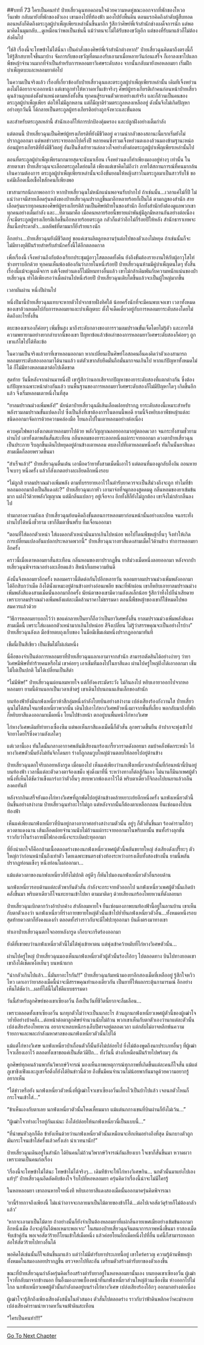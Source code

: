 ##บทที่ 73 ใครเป็นคนทำ!
ป๋ายเสี่ยวฉุนทอดถอนใจด้วยความหดหู่ขณะออกจากที่พักของโหวอวิ๋นเฟย กลับมายังที่พักของตัวเอง เขามองไปที่ท้องฟ้า มองไปยังพื้นดิน ตอนแรกคิดถึงลำดับผู้สืบทอด ตอนหลังก็คิดถึงตระกูลผู้บำเพ็ญเพียรเหล่านั้นขึ้นมาอีก รู้สึกว่าศิษย์พี่เจ้าสำนักช่างเผด็จการนัก แต่พอมาคิดในมุมกลับ...ดูเหมือนว่าพอเป็นเช่นนี้ แม้ว่าตนจะไม่ได้รับของขวัญอีก แต่ของที่รับมาแล้วก็ไม่ต้องส่งคืนไป

‘ใช่สิ เรื่องนี้จะโทษข้าไม่ได้นี่นา เป็นคำสั่งของศิษย์พี่เจ้าสำนักต่างหาก!’ ป๋ายเสี่ยวฉุนคิดมาถึงตรงนี้ก็ให้รู้สึกสบายใจขึ้นมาบ้าง จัดการกับของขวัญที่ตนเองรับเอามาเมื่อหลายวันก่อนเสร็จ ก็เอาลงเขาไปแลกพืชหญ้าจำนวนมากที่จำเป็นสำหรับการหลอมยาวิเศษระดับสอง จากนั้นกลับมายังหอหลอมยา เริ่มฝึกบำเพ็ญตบะและหลอมยาต่อไป

ในความเป็นจริงแล้ว เรื่องที่เกี่ยวข้องกับป๋ายเสี่ยวฉุนและตระกูลผู้บำเพ็ญเพียรเหล่านั้น เดิมทีเจิ้งหย่วนตงไม่ได้อยากจะออกหน้า แต่เขาถูกทำให้หวาดหวั่นเข้าจริงๆ ศิษย์ผู้ทรงเกียรติเก้าคนก่อนหน้าป๋ายเสี่ยวฉุนล้วนถูกแต่งตั้งตำแหน่งตามหลังทั้งสิ้น ทุกคนสู้รบจนตัวตายอย่างแท้จริง และก็ล้วนเป็นคนของตระกูลผู้บำเพ็ญเพียร ต่อให้ไม่มีลูกหลาน แต่ก็มีญาติร่วมตระกูลหลงเหลืออยู่ ดังนั้นจึงไม่เกิดปัญหาอย่างทุกวันนี้ ได้กลายเป็นตระกูลผู้ทรงเกียรติอย่างถูกจังหวะและขั้นตอน

และสำหรับตระกูลเหล่านี้ สำนักเองก็ให้การปกป้องคุ้มครอง และปลูกฝังอย่างเต็มกำลัง

แต่ตอนนี้ ป๋ายเสี่ยวฉุนเป็นศิษย์ผู้ทรงเกียรติที่ยังมีชีวิตอยู่ ความน่ากลัวของสถานะนี้แรกเริ่มยังไม่ปรากฏออกมา แต่พอข่าวกระจายออกไปครึ่งปี หลายคนซึ่งรวมเจิ้งหย่วนตงเองล้วนมองข้ามฐานะหน่ออ่อนผู้ทรงเกียรติที่ยังมีชีวิตอยู่ อันเป็นสิ่งเย้ายวนล่อลวงใจอย่างยิ่งต่อตระกูลผู้บำเพ็ญเพียรเหล่านั้นไป

ตอนที่ตระกูลผู้บำเพ็ญเพียรมากมายสุดจะนับมาเยือน เจิ้งหย่วนตงก็ทำเพียงมองอยู่ห่างๆ เท่านั้น ในสายตาเขา ป๋ายเสี่ยวฉุนจะเลือกตระกูลใดย่อมได้ เพียงแต่เขาคิดไม่ถึงว่า ภายใต้สถานการณ์ที่คนมากล้นเกินความต้องการ ตระกูลผู้บำเพ็ญเพียรเหล่านั้นจะถึงขั้นยอมให้หญิงสาวในตระกูลมาเป็นสาวรับใช้ ขอแค่มีเลือดเนื้อเชื้อไขสักคนก็เพียงพอ

เขาสามารถนึกภาพออกว่า หากป๋ายเสี่ยวฉุนไม่หนักแน่นพอจนรับปากไป ถ้าเช่นนั้น...เวลาแค่ไม่กี่ปี ไม่แน่ว่าอาจมีสายเลือดรุ่นหลังของป๋ายเสี่ยวฉุนปรากฏขึ้นมาอีกหลายร้อยก็เป็นได้ ตามกฎของสำนัก สายเลือดรุ่นแรกทุกคนของศิษย์ผู้ทรงเกียรติล้วนเป็นศิษย์ฝ่ายในของสำนัก อีกทั้งสำนักยังต้องดูแลพวกเขาทุกคนอย่างเต็มกำลัง และ...ที่ตามมาคือ เมื่อคนหลายร้อยนี้ขยายเผ่าพันธุ์มีลูกมีหลานกันอย่างต่อเนื่อง ก็จะมีตระกูลผู้ทรงเกียรติเกิดขึ้นอีกหลายร้อยตระกูล กลัวก็แต่ว่าอีกไม่กี่ร้อยปีให้หลัง สำนักธาราเทพจะสิ้นเนื้อประดาตัว...ผลลัพธ์ที่ตามมาก็ยิ่งร้ายแรงนัก

อีกอย่าง...ป๋ายเสี่ยวฉุนยังมีชีวิตอยู่ ขอแค่เขาผลิตลูกหลานรุ่นต่อไปของตัวเองไม่หยุด ถ้าเช่นนั้นก็จะไม่มีทางยุติฝันร้ายสำหรับสำนักครั้งนี้ได้อีกตลอดกาล

เพื่อเรื่องนี้ เจิ้งหย่วนถึงกับต้องเรียกประชุมผู้อาวุโสตลอดทั้งคืน ยังถึงขั้นต้องรายงานให้กับผู้อาวุโสไท่ซ่างทราบอีกด้วย ทุกคนเห็นพ้องต้องกันว่าภายในหนึ่งร้อยปี ป๋ายเสี่ยวฉุนห้ามมีคู่บำเพ็ญตนใดๆ ทั้งสิ้น เรื่องนี้แม้จะดูเผด็จการ แต่เจิ้งหย่วนตงก็ไม่มีหนทางอื่นแล้ว เขาไม่กล้าเดิมพันกับความหนักแน่นของป๋ายเสี่ยวฉุน ทำได้เพียงรอว่าเมื่อผ่านไปหนึ่งร้อยปี ป๋ายเสี่ยวฉุนเติบโตขึ้นแล้วจะเป็นผู้ใหญ่มากขึ้น

เวลาผันผ่าน หนึ่งปีผ่านไป

หนึ่งปีมานี้ป๋ายเสี่ยวฉุนแทบจะหายตัวไปจากชายฝั่งทิศใต้ น้อยครั้งนักที่จะมีคนพบเจอเขา เวลาทั้งหมดของเขาล้วนหมดไปกับการหลอมยาและบำเพ็ญตบะ ตั้งใจเด็ดเดี่ยวอยู่กับการหลอมยาระดับสองโดยไม่คิดถึงอะไรทั้งสิ้น

ตบะของเขาเองก็ค่อยๆ เพิ่มขึ้นสูง มาถึงระดับกลางของการรวมลมปราณขั้นเจ็ดโดยไม่รู้ตัว และภายใต้ความพยายามอย่างยากลำบากนี้ของเขา ปัญหาข้อแล้วข้อเล่าของการหลอมยาวิเศษระดับสองก็ค่อยๆ ถูกเขาแก้ไขไปได้ทีละข้อ

ในความเป็นจริงแล้วยาที่เขาหลอมออกมา หากเปลี่ยนเป็นศิษย์โอสถคนอื่นคงคิดว่าตัวเองสามารถหลอมยาระดับสองออกมาได้นานแล้ว แต่ตัวเขากลับยึดมั่นถือมั่นมากจนเกินไป หากแก้ปัญหาทั้งหมดไม่ได้ ก็ไม่มีทางหลอมเตาต่อไปเด็ดขาด

สุดท้าย วันนี้หลังจากผ่านมาหนึ่งปี เขารู้สึกว่านอกเสียจากปัญหาของยาระดับสองที่แตกต่างกัน ซึ่งต้องแก้ปัญหาเฉพาะหน้าต่างกันแล้ว บนพื้นฐานของการหลอมยาวิเศษระดับสองก็ไม่มีปัญหาใดๆ เกิดขึ้นอีกแล้ว จึงเริ่มหลอมเตาหนึ่งในที่สุด

“ยาลมปราณม่วงเพิ่มพลัง!” นัยน์ตาป๋ายเสี่ยวฉุนมีเส้นเลือดฝอยปรากฏ ยาระดับสองนี้เหมาะสำหรับพลังรวมลมปราณขั้นแปดลงไป ซึ่งเป็นสิ่งที่เขาต้องการในตอนนี้พอดี ยามนี้จึงหยิบเอาพืชหญ้าแต่ละชนิดออกมาจัดการด้วยความคล่องมือ โยนลงไปในเตาหลอมอย่างต่อเนื่อง

ควบคุมไฟพลางสังเกตเตาหลอมยาไปด้วย พลังวิญญาณลอยออกมาอยู่ตลอดเวลา จนกระทั่งสามชั่วยามผ่านไป เตาทั้งเตาพลันสั่นสะเทือน กลิ่นหอมของยาระลอกหนึ่งแผ่กระจายออกมา ดวงตาป๋ายเสี่ยวฉุนเป็นประกาย รีบลุกขึ้นเดินไปหยุดอยู่ด้านข้างเตาหลอม ตบลงไปที่เตาหลอมหนึ่งครั้ง ทันในนั้นยาสีแดงสามเม็ดก็ลอยพรวดขึ้นมา

“สำเร็จแล้ว!” ป๋ายเสี่ยวฉุนตื่นเต้น เอามือคว้ายาทั้งสามเม็ดนี้เอาไว้ แต่ตอนที่มองดูกลับอึ้งงัน ถอนหายใจเบาๆ หนึ่งครั้ง แล้วก็สังเกตอย่างละเอียดอีกหนึ่งรอบ

“ไม่ถูกสิ ยาลมปราณม่วงเพิ่มพลัง ตามที่บรรยายเอาไว้ในตำรับยาควรจะเป็นสีม่วงถึงจะถูก ทำไมที่ข้าหลอมออกมาถึงเป็นสีแดงล่ะ?” ป๋ายเสี่ยวฉุนเกาหัว เอามาจ่อที่จมูกลองสูดดมดู กลิ่นหอมของยาเข้มข้นมาก แฝงไว้ด้วยพลังวิญญาณ แต่มีกลิ่นแปลกๆ อยู่เจือจาง อีกทั้งสีก็ยังไม่ถูกต้อง เขาจึงไม่กล้ากลืนลงไป

ท่ามกลางความลังเล ป๋ายเสี่ยวฉุนย้อนคิดถึงขั้นตอนการหลอมยาก่อนหน้านั้นอย่างละเอียด จนกระทั่งผ่านไปได้หนึ่งชั่วยาม เขาก็ลืมตาขึ้นพรึ่บ ยิ้มเจื่อนออกมา

“ตอนที่ใส่ดอกตัวเหน่า ใส่ผงดอกตัวเหน่านั่นมากเกินไปหน่อย พอไปโดนพืชหญ้าอื่นๆ จึงทำให้เกิดการเปลี่ยนแปลงอันแปลกประหลาดพวกนี้” ป๋ายเสี่ยวฉุนวางยาสีแดงสามเม็ดไว้ด้านข้าง ทำการหลอมยาอีกครั้ง

คราวนี้เมื่อเตาหลอมยาสั่นสะเทือน กลิ่นหอมของยาปรากฏขึ้น ยาสีม่วงเม็ดหนึ่งลอยออกมา หลังจากป๋ายเสี่ยวฉุนพิจารณาอย่างละเอียดแล้ว สีหน้าก็เผยความยินดี

ดังนั้นจึงหลอมยาอีกครั้ง หลอมคราวนี้ติดต่อกันไปอีกหลายวัน หลอมยาลมปราณม่วงเพิ่มพลังออกมาได้อีกสิบกว่าเม็ด ถึงได้นั่งแหมะอยู่ด้านข้างอย่างอ่อนเพลีย ขณะที่พักผ่อน เขาก็หยิบเอายาลมปราณม่วงเพิ่มพลังสีแดงสามเม็ดนั้นออกมาอีกครั้ง นัยน์ตาของเขามีความลังเลเล็กน้อย รู้สึกว่าทิ้งไปก็น่าเสียดาย เพราะยาลมปราณม่วงเพิ่มพลังแต่ละเม็ดล้วนราคาไม่ธรรมดา ตอนนี้พืชหญ้าของเขาก็ใช้หมดไปพอสมควรแล้วด้วย

“วิธีการหลอมยาบอกไว้ว่า ขอแค่กลายเป็นยาก็ถือว่าเป็นยาวิเศษทั้งสิ้น ยาลมปราณม่วงเพิ่มพลังสีแดงสามเม็ดนี้ เพราะใส่ผงดอกตัวเหน่ามากเกินไปหน่อย สีจึงเปลี่ยน ไม่รู้ว่าสรรพคุณจะเป็นอย่างไรบ้าง” ป๋ายเสี่ยวฉุนลังเล มือซ้ายตบถุงเก็บของ ในมือมีเข็มเล่มหนึ่งปรากฏออกมาทันที

เข็มนี้เป็นสีเขียว เป็นเข็มไม้ไผ่เล่มหนึ่ง

นี่คือของจำเป็นต่อการหลอมยาที่ป๋ายเสี่ยวฉุนแลกเอามาจากสำนัก สามารถตัดสินได้อย่างง่ายๆ ว่ายาวิเศษมีพิษที่ทำร้ายคนหรือไม่ เขาค่อยๆ เอาเข็มทิ่มลงไปในยาสีแดง ผ่านไปครู่ใหญ่ถึงได้เอาออกมา เข็มไม้ไผ่เป็นปกติ ไม่ได้เปลี่ยนเป็นสีดำ

“ไม่มีพิษ!” ป๋ายเสี่ยวฉุนผ่อนลมหายใจ แต่ก็ยังคงระมัดระวัง ไม่กินลงไป หยิบเอายาออกไปจากหอหลอมยา ยามนี้ด้านนอกเป็นเวลาเช้าตรู่ เขาเดินไปบนถนนเส้นเล็กของสำนัก

บนท้องฟ้ายังมีนกฟ่งเหนี่ยวห้าสีกลุ่มหนึ่งกำลังโบยบินอย่างสง่างาม เปล่งเสียงร้องกังวานใส ป๋ายเสี่ยวฉุนไม่ได้สนใจนกฟ่งเหนี่ยวพวกนั้น เดินไปเอาไก่หางวิเศษตัวหนึ่งมาจากพื้นที่เลี้ยง พอกลับมาถึงที่พักก็หยิบยาสีแดงออกมาเม็ดหนึ่ง โยนไปข้างหน้า ตกอยู่บนพื้นหน้าไก่หางวิเศษ

ไก่หางวิเศษเดิมทีท่าทางเซื่องซึม แต่พอเห็นยาสีแดงเม็ดนี้ก็ตัวสั่น ลุกพรวดขึ้นยืน อ้าปากจะพุ่งเข้าไปจิกยาโดยไร้ซึ่งความลังเลใดๆ

แต่เวลานี้เอง ทันใดนั้นกลางอากาศพลันมีเสียงนกร้องเกรี้ยวกราดดังลอยมา ลมบ้าคลั่งพัดกระหน่ำ ไก่หางวิเศษตัวนั้นยังไม่ทันจิกโดนยา ร่างก็ถูกลมวูบใหญ่ม้วนตลบให้ลอยไปอยู่ด้านข้าง

ป๋ายเสี่ยวฉุนตกใจรีบถอยหลังกรูด เมื่อมองไป เห็นแค่เพียงว่านกเฟิ่งเหนี่ยวเหล่านั้นที่ก่อนหน้านี้บินอยู่บนท้องฟ้า เวลานี้แต่ละตัวดวงตาจ้องเขม็ง พุ่งดิ่งมาที่นี่ ระหว่างทางก็ต่อสู้กันเอง ไม่นานก็มีนกเพศผู้ตัวหนึ่งที่เห็นได้ชัดว่าแข็งแกร่งกว่าตัวอื่นๆ สยบพวกพ้องเอาไว้ได้ พริบตาเดียวก็จิกลงไปบนยาแล้วกลืนลงคอทันที

หลังจากกินเสร็จยังมองไก่หางวิเศษที่ถูกพัดไปอยู่ด้านข้างคล้ายเยาะเย้ยอีกหนึ่งครั้ง นกฟ่งเหนี่ยวตัวนี้บินขึ้นอย่างสง่างาม ป๋ายเสี่ยวฉุนทำอะไรไม่ถูก แต่หลังจากนั้นก็ต้องตาเหลือกถลน ยืนเซ่อมองไปบนท้องฟ้า

เห็นแค่เพียงนกฟ่งเหนี่ยวที่บินอยู่กลางอากาศอย่างสง่างามตัวนั้น อยู่ๆ ก็ตัวสั่นขึ้นมา ร้องคำรามโอ้กๆ ดวงตาแดงฉาน เส้นเลือดฝอยจำนวนนับไม่ถ้วนแผ่กระจายออกมาในพริบตานั้น ขนทั้งร่างลุกชัน ราวกับว่าในร่างกายมีไฟกองหนึ่งจะระเบิดปะทุออกมา

ที่ยิ่งน่าตกใจก็คือกล้ามเนื้อตลอดร่างของนกฟ่งเหนี่ยวเพศผู้ตัวนี้พลันขยายใหญ่ ส่งเสียงดังเปรี๊ยะๆ ตัวใหญ่กว่าก่อนหน้านั้นถึงเท่าตัว โดยเฉพาะขนตรงช่วงท้องระหว่างกรงเล็บทั้งสองข้างนั้น ยามนี้พลันปรากฏท่อนแข็งๆ หนึ่งท่อนโผล่ออกมา...

แม้แต่ดวงตาของนกฟงเหนี่ยวก็ยังไม่ปกติ อยู่ดีๆ ก็หันไปมองนกฟ่งเหนี่ยวตัวอื่นรอบด้าน

นกฟ่งเหนี่ยวรอบด้านแต่ละตัวพากันตัวสั่น กำลังจะกระจายตัวออกไป นกฟ่งเหนี่ยวเพศผู้ตัวนั้นเกิดบ้าคลั่งขึ้นมา พริบตาเดียวก็โจนทะยานเข้าไปหา ตามมาติดๆ ด้วยเสียงนกร้องโหยหวนที่ดังลอยมา

ป๋ายเสี่ยวฉุนเบิกตากว้างอ้าปากค้าง สำลักลมหายใจ ยืนเซ่อมองภาพบนท้องฟ้านี้อยู่ในลานบ้าน เขาเห็นกับตาตัวเองว่า นกฟ่งเหนี่ยวที่ร่างกายขยายใหญ่ตัวนั้นเข้าไปย่ำยีนกฟ่งเหนี่ยวตัวอื่น...ทั้งหมดหนึ่งรอบ สุดท้ายดวงตาก็ยังคงแดงก่ำ ตลอดทั้งร่างราวกับจะมีไฟปะทุออกมา บินดิ่งตรงมาทางเขา

ทำเอาป๋ายเสี่ยวฉุนตกใจถอยหลังกรูด เกือบจะกรีดร้องออกมา

ยังดีที่เขาพบว่านกฟ่งเหนี่ยวตัวนี้ไม่ได้พุ่งเข้าหาตน แต่พุ่งเข้าคว้าหมับที่ไก่หางวิเศษตัวนั้น...

ผ่านไปครู่ใหญ่ ป๋ายเสี่ยวฉุนมองเห็นนกฟ่งเหนี่ยวตัวผู้ตัวนั้นร้องโอ้กๆ ไปตลอดทาง บินไปทางยอดเขา เขาถึงได้เช็ดเหงื่อเย็นๆ บนหน้าผาก

“น่ากลัวเกินไปแล้ว...นี่มันยาอะไรกัน!!” ป๋ายเสี่ยวฉุนก้มหน้ามองยาอีกสองเม็ดที่เหลืออยู่ รู้สึกใจหวิวไหว เดาเอาว่ายาสองเม็ดนี้น่าจะมีสรรพคุณทำนองเดียวกัน เป็นยาที่ให้ผลกระตุ้นกามารมณ์ อีกอย่างเห็นได้ชัดว่า...ผลที่ได้นี้ไม่ใช่ดีแบบธรรมดา

วันนี้สำหรับลูกศิษย์ของเขาเซียงอวิ๋น ถือเป็นวันที่ชีวิตนี้ยากจะลืมเลือน...

เพราะตลอดทั้งเขาเซียงอวิ๋น นกทุกตัวไม่ว่าจะเป็นนกอะไร ล้วนถูกนกฟ่งเหนี่ยวเพศผู้ตัวนี้ของผู้เฒ่าโจวย่ำยีอย่างบ้าคลั่ง...ต่อหน้าต่อตาลูกศิษย์จำนวนนับไม่ถ้วน พวกเขาเห็นกับตาตัวเองว่านกแต่ละตัวนั้นเปล่งเสียงร้องโหยหวน อยากจะหลบหนีกรงเล็บปีศาจอยู่ตลอดเวลา แต่กลับไม่อาจหลีกพ้นความร้ายกาจและพละกำลังมหาศาลของนกฟ่งเหนี่ยวตัวนั้นไปได้

แม้แต่ไก่หางวิเศษ นกฟ่งเหนี่ยวป่าเถื่อนตัวก็นั้นยังไม่ปล่อยไป ยิ่งไม่ต้องพูดถึงนกประเภทอื่นๆ ที่ผู้เฒ่าโจวเลี้ยงเอาไว้ ตลอดทั้งเขาขอแค่เป็นสัตว์มีปีก... ทั้งวันนี้ ต่างก็เหมือนฝันร้ายไปพร้อมๆ กัน

ลูกศิษย์ทุกคนล้วนพากันวิพากษ์วิจารณ์ มองเห็นภาพเหตุการณ์ทุกภาพที่เกิดขึ้นแต่ละคนก็ใจสั่น แม้แต่ภูเขาชิงเฟิงและภูเขาจื่อติ่งก็ยังได้ยินข่าวนี้ด้วย ถึงขั้นมีคนจำนวนไม่น้อยพากันมาดูด้วยความอยากรู้อยากเห็น

“ได้ข่าวหรือยัง นกฟ่งเหนี่ยวตัวหนึ่งที่ผู้เฒ่าโจวเขาเซียงอวิ๋นเลี้ยงไว้เป็นบ้าไปแล้ว เจอนกตัวไหนก็กระโจนเข้าใส่...”

“ข้าเห็นเองกับตาเลย นกฟ่งเหนี่ยวตัวนั้นโหดเหี้ยมมาก แม้แต่นกกางเขนที่บินผ่านก็ยังไม่เว้น...”

“ผู้เฒ่าโจวทำอะไรอยู่กันแน่นะ ถึงได้ปล่อยให้นกฟ่งเหนี่ยวนี่เป็นแบบนี้...”

“ที่น่าขนหัวลุกก็คือ ข้ายังเห็นด้วยว่านกฟ่งเหนี่ยวตัวนั้นเหมือนจะฮึกเหิมอย่างถึงที่สุด มีนกบางตัวถูกมันกระโจนเข้าใส่ครั้งแล้วครั้งเล่า น่าเวทนานัก!”

ป๋ายเสี่ยวฉุนเดินอยู่ในสำนัก ได้ยินคนไม่ถ้วนวิพากษ์วิจารณ์กันเสียงเบา ใจเขาก็สั่นขึ้นมา หวาดผวาเพราะตนเป็นคนก่อเรื่อง

‘เรื่องนี้จะโทษข้าไม่ได้นะ โทษข้าไม่ได้จริงๆ... เดิมทีข้าจะให้ไก่หางวิเศษกิน... นกตัวนั้นมาแย่งไปเองแท้ๆ!’ ป๋ายเสี่ยวฉุนอึดอัดคับข้องใจ รีบไปที่หอหลอมยา ครุ่นคิดว่าเรื่องนี้น่าจะไม่มีใครรู้

ในหอหลอมยา เขาถอนหายใจหนึ่งที หยิบเอายาสีแดงสองเม็ดนั้นออกมาครุ่นคิดพิจารณา

‘ยานี้ร้ายกาจถึงเพียงนี้ ไม่แน่ว่าอาจจะกลายมาเป็นไม้ตายของข้าก็ได้...ต่อไปเจอสัตว์ดุร้ายก็ไม่ต้องกลัวแล้ว’

‘หากจะเอามาเป็นไม้ตาย ถ้าอย่างนั้นก็ยังจำเป็นต้องหลอมยาที่แผ่กลิ่นอายเพศเมียอย่างเข้มข้นออกมาอีกหนึ่งเม็ด ถึงจะคู่กันได้พอเหมาะพอเจาะ’ ในสมองป๋ายเสี่ยวฉุนจินตนาการภาพหนึ่งขึ้นมา ยาสองเม็ดจับเข้าคู่กัน พอเจอสัตว์ร้ายก็โยนเข้าใส่เม็ดหนึ่ง แล้วค่อยโยนอีกเม็ดหนึ่งไปที่อื่น แค่นี้ก็สามารถหลอกล่อให้สัตว์ร้ายไปทางอื่นได้

พอคิดได้เช่นนั้นก็ใจเต้นขึ้นมาแล้ว แต่ว่าไม่มีตำรับยาประเภทนี้อยู่ เขาใคร่ครวญ ความรู้ด้านพืชหญ้าทั้งหมดในสมองลอยปรากฏขึ้น ตรวจหาไปทีละอัน เตรียมตัวสร้างตำรับยาของตัวเองขึ้น

ขณะที่ป๋ายเสี่ยวฉุนกำลังครุ่นคิดเรื่องสร้างตำรับยาอยู่ในหอหลอมยานั้นเอง บนยอดเขาเซียงอวิ๋น ผู้เฒ่าโจวที่กลับมาจากข้างนอก ยืนอึ้งมองภาพเบื้องหน้าที่นกฟ่งเหนี่ยวส่วนใหญ่ล้วนเซื่องซึม ห่างออกไปไม่ไกล นกฟ่งเหนี่ยวเพศผู้ตัวนั้นกำลังกดอยู่บนร่างไก่หางวิเศษ เปล่งเสียงร้องโอ้กๆ ออกมาอย่างต่อเนื่อง

ผู้เฒ่าโจวรู้สึกถึงเพียงเสียงดังสนั่นในหัวสมอง ตัวสั่นไปตลอดร่าง ราวกับว่าฟ้าดินพลิกคว่ำคะมำหงาย เปล่งเสียงคำรามน่าหวาดหวั่นจนฟ้าดินสะเทือน

“ใครเป็นคนทำ!!!”

-------------


[Go To Next Chapter]( ./74.md)